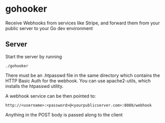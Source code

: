 # gohooker
Receive Webhooks from services like Stripe, and forward them from your public server to your Go dev environment

## Server
Start the server by running

```
./gohooker
```

There must be an .htpasswd file in the same directory which contains the HTTP Basic Auth for the webhook. You can use apache2-utils, which installs the htpasswd utility.

A webhook service can be then pointed to:
```
http://<username>:<password>@<yourpublicserver.com>:8080/webhook
```
Anything in the POST body is passed along to the client



